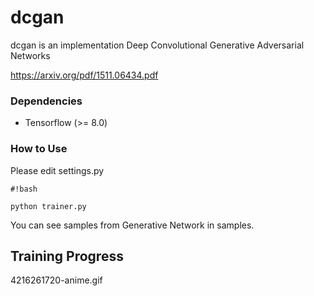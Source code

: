 # dcgan #

dcgan is an implementation Deep Convolutional Generative Adversarial Networks

https://arxiv.org/pdf/1511.06434.pdf

### Dependencies ###

- Tensorflow (>= 8.0)

### How to Use ###

Please edit settings.py


```
#!bash

python trainer.py
```

You can see samples from Generative Network in samples.

## Training Progress ##
4216261720-anime.gif
